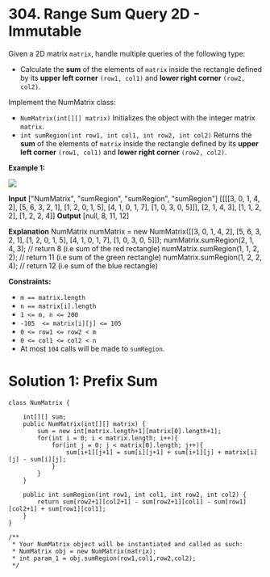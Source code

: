 # 304. Range Sum Query 2D - Immutable
Given a 2D matrix  `matrix`, handle multiple queries of the following type:

-   Calculate the  **sum**  of the elements of  `matrix`  inside the rectangle defined by its  **upper left corner**  `(row1, col1)`  and  **lower right corner**  `(row2, col2)`.

Implement the NumMatrix class:

-   `NumMatrix(int[][] matrix)`  Initializes the object with the integer matrix  `matrix`.
-   `int sumRegion(int row1, int col1, int row2, int col2)`  Returns the  **sum**  of the elements of  `matrix`  inside the rectangle defined by its  **upper left corner**  `(row1, col1)`  and  **lower right corner**  `(row2, col2)`.

**Example 1:**

![](https://assets.leetcode.com/uploads/2021/03/14/sum-grid.jpg)

**Input**
["NumMatrix", "sumRegion", "sumRegion", "sumRegion"]
[[[[3, 0, 1, 4, 2], [5, 6, 3, 2, 1], [1, 2, 0, 1, 5], [4, 1, 0, 1, 7], [1, 0, 3, 0, 5]]], [2, 1, 4, 3], [1, 1, 2, 2], [1, 2, 2, 4]]
**Output**
[null, 8, 11, 12]

**Explanation**
NumMatrix numMatrix = new NumMatrix([[3, 0, 1, 4, 2], [5, 6, 3, 2, 1], [1, 2, 0, 1, 5], [4, 1, 0, 1, 7], [1, 0, 3, 0, 5]]);
numMatrix.sumRegion(2, 1, 4, 3); // return 8 (i.e sum of the red rectangle)
numMatrix.sumRegion(1, 1, 2, 2); // return 11 (i.e sum of the green rectangle)
numMatrix.sumRegion(1, 2, 2, 4); // return 12 (i.e sum of the blue rectangle)

**Constraints:**

-   `m == matrix.length`
-   `n == matrix[i].length`
-   `1 <= m, n <= 200`
-   `-105  <= matrix[i][j] <= 105`
-   `0 <= row1 <= row2 < m`
-   `0 <= col1 <= col2 < n`
-   At most  `104`  calls will be made to  `sumRegion`.

# Solution 1: Prefix Sum
```
class NumMatrix {

    int[][] sum;
    public NumMatrix(int[][] matrix) {
        sum = new int[matrix.length+1][matrix[0].length+1];
        for(int i = 0; i < matrix.length; i++){
            for(int j = 0; j < matrix[0].length; j++){
                sum[i+1][j+1] = sum[i][j+1] + sum[i+1][j] + matrix[i][j] - sum[i][j];
            }
        }
    }
    
    public int sumRegion(int row1, int col1, int row2, int col2) {
        return sum[row2+1][col2+1] - sum[row2+1][col1] - sum[row1][col2+1] + sum[row1][col1];
    }
}

/**
 * Your NumMatrix object will be instantiated and called as such:
 * NumMatrix obj = new NumMatrix(matrix);
 * int param_1 = obj.sumRegion(row1,col1,row2,col2);
 */
```
